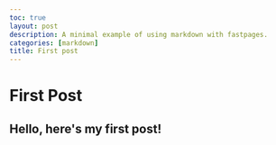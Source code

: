 ```yaml
---
toc: true
layout: post
description: A minimal example of using markdown with fastpages.
categories: [markdown]
title: First post
---
```

# First Post

## Hello, here's my first post!
